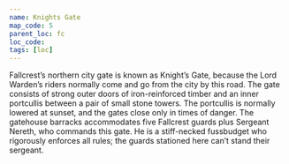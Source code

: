 ```yaml
---
name: Knights Gate
map_code: 5
parent_loc: fc
loc_code: 
tags: [loc]
---
```

Fallcrest’s northern city gate is known as Knight’s Gate, because the Lord Warden’s riders normally come and go from the city by this road. The gate consists of strong outer doors of iron-reinforced timber and an inner portcullis between a pair of small stone towers. The portcullis is normally lowered at sunset, and the gates close only in times of danger. The gatehouse barracks accommodates five Fallcrest guards plus Sergeant Nereth, who commands this gate. He is a stiff-necked fussbudget who rigorously enforces all rules; the guards stationed here can’t stand their sergeant.